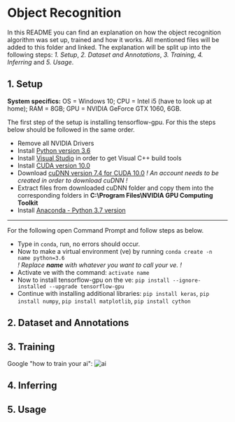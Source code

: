 # Object Recognition
In this README you can find an explanation on how the object recognition algorithm was set up, trained and how it works.
All mentioned files will be added to this folder and linked.
The explanation will be split up into the following steps:
*1. Setup*, *2. Dataset and Annotations*, *3. Training*, *4. Inferring* and *5. Usage*.

## 1. Setup
**System specifics:** OS = Windows 10; CPU = Intel i5 (have to look up at home); RAM = 8GB; GPU = NVIDIA GeForce GTX 1060, 6GB.
  
The first step of the setup is installing tensorflow-gpu. For this the steps below should be followed in the same order.
- Remove all NVIDIA Drivers
- Install [Python version 3.6](https://www.python.org/ftp/python/3.6.0/python-3.6.0-amd64-webinstall.exe)
- Install [Visual Studio](https://visualstudio.microsoft.com/de/vs/?rr=https%3A%2F%2Fwww.google.com%2F) in order to get Visual C++ build tools 
- Install [CUDA version 10.0](https://developer.nvidia.com/cuda-10.0-download-archive)
- Download [cuDNN version 7.4 for CUDA 10.0](https://developer.nvidia.com/rdp/cudnn-archive) *! An account needs to be created in order to download cuDNN !*
- Extract files from downloaded cuDNN folder and copy them into the corresponding folders in **C:\Program Files\NVIDIA GPU Computing Toolkit**
- Install [Anaconda - Python 3.7 version](https://www.anaconda.com/distribution/)

---
For the following open Command Prompt and follow steps as below.
- Type in `conda`, run, no errors should occur.
- Now to make a virtual environment (ve) by running `conda create -n name python=3.6`  
*! Replace ***name*** with whatever you want to call your ve. !*
- Activate ve with the command: `activate name`
- Now to install tensorflow-gpu on the ve: `pip install --ignore-installed --upgrade tensorflow-gpu`
- Continue with installing additional libraries: 
`pip install keras`, 
`pip install numpy`, 
`pip install matplotlib`, 
`pip install cython`

## 2. Dataset and Annotations

## 3. Training
Google "how to train your ai":
![ai](https://pixel.nymag.com/imgs/daily/vulture/2019/02/19/19-how-to-train-dragon.w700.h700.jpg)
## 4. Inferring
## 5. Usage
